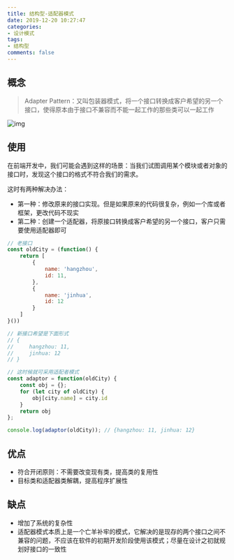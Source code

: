 ```yaml
---
title: 结构型-适配器模式
date: 2019-12-20 10:27:47
categories:
- 设计模式
tags:
- 结构型
comments: false
---
```




## 概念

> Adapter Pattern：又叫包装器模式，将一个接口转换成客户希望的另一个接口，使得原本由于接口不兼容而不能一起工作的那些类可以一起工作

![img](https://raw.githubusercontent.com/xietao3/Study-Plan/master/DesignPatterns/src/%E9%80%82%E9%85%8D%E5%99%A8.png)

## 使用

在前端开发中，我们可能会遇到这样的场景：当我们试图调用某个模块或者对象的接口时，发现这个接口的格式不符合我们的需求。

这时有两种解决办法：
- 第一种：修改原来的接口实现。但是如果原来的代码很复杂，例如一个库或者框架，更改代码不现实
- 第二种：创建一个适配器，将原接口转换成客户希望的另一个接口，客户只需要使用适配器即可

```js
// 老接口
const oldCity = (function() {
    return [
        {
            name: 'hangzhou',
            id: 11,
        },
        {
            name: 'jinhua',
            id: 12
        }
    ]
}())

// 新接口希望是下面形式
// {
//     hangzhou: 11,
//     jinhua: 12
// }

// 这时候就可采用适配者模式
const adaptor = function(oldCity) {
    const obj = {};
    for (let city of oldCity) {
        obj[city.name] = city.id
    }
    return obj
};

console.log(adaptor(oldCity)); // {hangzhou: 11, jinhua: 12}
```



## 优点

- 符合开闭原则：不需要改变现有类，提高类的复用性
- 目标类和适配器类解耦，提高程序扩展性

## 缺点

- 增加了系统的复杂性
- 适配器模式本质上是一个亡羊补牢的模式，它解决的是现存的两个接口之间不兼容的问题，不应该在软件的初期开发阶段使用该模式；尽量在设计之初就规划好接口的一致性